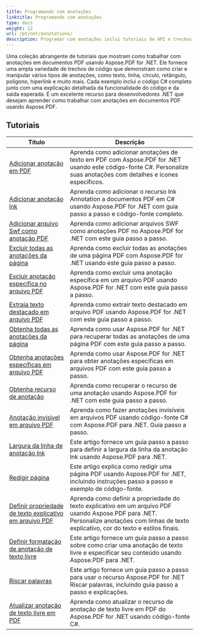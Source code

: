 ```yaml
---
title: Programando com anotações
linktitle: Programando com anotações
type: docs
weight: 12
url: /pt/net/annotations/
description: Programar com anotações inclui tutoriais de API e trechos de código de Aspose.PDF para .NET que incluem adicionar anotações, excluir anotações, obter informações de anotações e muito mais.
---
```

Uma coleção abrangente de tutoriais que mostram como trabalhar com anotações em documentos PDF usando Aspose.PDF for .NET. Ele fornece uma ampla variedade de trechos de código que demonstram como criar e manipular vários tipos de anotações, como texto, linha, círculo, retângulo, polígono, hiperlink e muito mais. Cada exemplo inclui o código C# completo junto com uma explicação detalhada da funcionalidade do código e da saída esperada. É um excelente recurso para desenvolvedores .NET que desejam aprender como trabalhar com anotações em documentos PDF usando Aspose.PDF.

## Tutoriais
| Título | Descrição |
| --- | --- | 
| [Adicionar anotação em PDF](./addannotation/) | Aprenda como adicionar anotações de texto em PDF com Aspose.PDF for .NET usando este código-fonte C#. Personalize suas anotações com detalhes e ícones específicos. |  
| [Adicionar anotação lnk](./addlnkannotation/) | Aprenda como adicionar o recurso Ink Annotation a documentos PDF em C# usando Aspose.PDF for .NET com guia passo a passo e código-fonte completo. |  
| [Adicionar arquivo Swf como anotação PDF](./addswffileasannotation/) | Aprenda como adicionar arquivos SWF como anotações PDF no Aspose.PDF for .NET com este guia passo a passo. |  
| [Excluir todas as anotações da página](./deleteallannotationsfrompage/) | Aprenda como excluir todas as anotações de uma página PDF com Aspose.PDF for .NET usando este guia passo a passo. |  
| [Excluir anotação específica no arquivo PDF](./deleteparticularannotation/) | Aprenda como excluir uma anotação específica em um arquivo PDF usando Aspose.PDF for .NET com este guia passo a passo. |  
| [Extraia texto destacado em arquivo PDF](./extracthighlightedtext/) | Aprenda como extrair texto destacado em arquivo PDF usando Aspose.PDF for .NET com este guia passo a passo. |  
| [Obtenha todas as anotações da página](./getallannotationsfrompage/) | Aprenda como usar Aspose.PDF for .NET para recuperar todas as anotações de uma página PDF com este guia passo a passo. |  
| [Obtenha anotações específicas em arquivo PDF](./getparticularannotation/) | Aprenda como usar Aspose.PDF for .NET para obter anotações específicas em arquivos PDF com este guia passo a passo.  |  
| [Obtenha recurso de anotação](./getresourceofannotation/) | Aprenda como recuperar o recurso de uma anotação usando Aspose.PDF for .NET com este guia passo a passo.  |  
| [Anotação invisível em arquivo PDF](./invisibleannotation/) | Aprenda como fazer anotações invisíveis em arquivos PDF usando código-fonte C# com Aspose.PDF para .NET. Guia passo a passo. |  
| [Largura da linha de anotação lnk](./lnkannotationlinewidth/) | Este artigo fornece um guia passo a passo para definir a largura da linha da anotação lnk usando Aspose.PDF para .NET. |  
| [Redigir página](./redactpage/) | Este artigo explica como redigir uma página PDF usando Aspose.PDF for .NET, incluindo instruções passo a passo e exemplo de código-fonte. |  
| [Definir propriedade de texto explicativo em arquivo PDF](./setcalloutproperty/) | Aprenda como definir a propriedade do texto explicativo em um arquivo PDF usando Aspose.PDF para .NET. Personalize anotações com linhas de texto explicativo, cor do texto e estilos finais. |  
| [Definir formatação de anotação de texto livre](./setfreetextannotationformatting/) | Este artigo fornece um guia passo a passo sobre como criar uma anotação de texto livre e especificar seu conteúdo usando Aspose.PDF para .NET. |  
| [Riscar palavras](./strikeoutwords/) | Este artigo fornece um guia passo a passo para usar o recurso Aspose.PDF for .NET Riscar palavras, incluindo guia passo a passo e explicações. |  
| [Atualizar anotação de texto livre em PDF](./updatefreetextannotation/) | Aprenda como atualizar o recurso de anotação de texto livre em PDF do Aspose.PDF for .NET usando código-fonte C#. |  